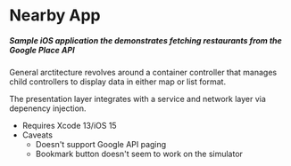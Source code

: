 #  Nearby App
##### Sample iOS application the demonstrates fetching restaurants from the Google Place API

General arctitecture revolves around a container controller that manages child controllers to display data in either map or list format.

The presentation layer integrates with a service and network layer via depenency injection.

* Requires Xcode 13/iOS 15
* Caveats
	* Doesn't support Google API paging
	* Bookmark button doesn't seem to work on the simulator